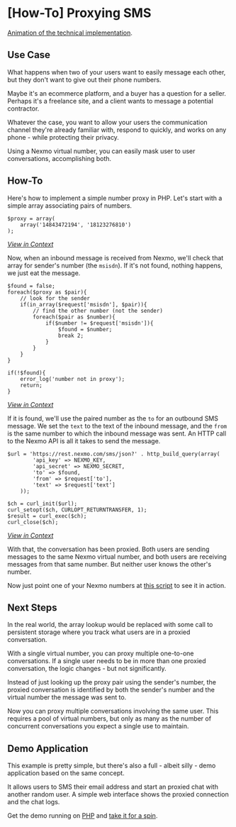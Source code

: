 # [How-To] Proxying SMS

[Animation of the technical implementation](http://prezi.com/1gs_qvnegmgn/how-to-proxy-sms-with-audio/?utm_source=prezi-view&utm_medium=ending-bar&utm_content=Title-link&utm_campaign=ending-bar-tryout).

## Use Case
What happens when two of your users want to easily message each other, but they don't want to give out their phone 
numbers.

Maybe it's an ecommerce platform, and a buyer has a question for a seller. Perhaps it's a freelance site, and a client 
wants to message a potential contractor.

Whatever the case, you want to allow your users the communication channel they're already familiar with, respond to 
quickly, and works on any phone - while protecting their privacy.

Using a Nexmo virtual number, you can easily mask user to user conversations, accomplishing both.

## How-To
Here's how to implement a simple number proxy in PHP. Let's start with a simple array associating pairs of numbers.

    $proxy = array(
        array('14843472194', '18123276810')
    );

[*View in Context*](https://github.com/Nexmo/Proxy/blob/master/how-to/index.php#L13-L15)

Now, when an inbound message is received from Nexmo, we'll check that array for sender's number (the `msisdn`). If it's 
not found, nothing happens, we just eat the message.

    $found = false;
    foreach($proxy as $pair){
        // look for the sender
        if(in_array($request['msisdn'], $pair)){
            // find the other number (not the sender)
            foreach($pair as $number){
                if($number != $request['msisdn']){
                    $found = $number;
                    break 2;
                }
            }
        }
    }
    
    if(!$found){
        error_log('number not in proxy');
        return;
    }

[*View in Context*](https://github.com/Nexmo/Proxy/blob/master/how-to/index.php#L17-L34)

If it is found, we'll use the paired number as the `to` for an outbound SMS message. We set the `text` to the text of 
the inbound message, and the `from` is the same number to which the inbound message was sent. An HTTP call to the 
Nexmo API is all it takes to send the message.

    $url = 'https://rest.nexmo.com/sms/json?' . http_build_query(array(
            'api_key' => NEXMO_KEY,
            'api_secret' => NEXMO_SECRET,
            'to' => $found,
            'from' => $request['to'],
            'text' => $request['text']
        ));
    
    $ch = curl_init($url);
    curl_setopt($ch, CURLOPT_RETURNTRANSFER, 1);
    $result = curl_exec($ch);
    curl_close($ch);

[*View in Context*](https://github.com/Nexmo/Proxy/blob/master/how-to/index.php#L36-L47)

With that, the conversation has been proxied. Both users are sending messages to the same Nexmo virtual number, and 
both users are receiving messages from that same number. But neither user knows the other's number.

Now just point one of your Nexmo numbers at [this script](https://github.com/Nexmo/Proxy/blob/master/how-to/index.php)
to see it in action.

## Next Steps
In the real world, the array lookup would be replaced with some call to persistent storage where you track what users 
are in a proxied conversation. 

With a single virtual number, you can proxy multiple one-to-one conversations. If a single user needs to be in more 
than one proxied conversation, the logic changes - but not significantly. 

Instead of just looking up the proxy pair using the sender's number, the proxied conversation is identified by both 
the sender's number and the virtual number the message was sent to.

Now you can proxy multiple conversations involving the same user. This requires a pool of virtual numbers, but only 
as many as the number of concurrent conversations you expect a single use to maintain.

## Demo Application
This example is pretty simple, but there's also a full - albeit silly - demo application based on the same concept. 

It allows users to SMS their email address and start an proxied chat with another random user. A simple web interface 
shows the proxied connection and the chat logs.

Get the demo running on [PHP](https://github.com/Nexmo/Proxy/tree/master/demo#setup) and 
[take it for a spin](https://github.com/Nexmo/Proxy/tree/master/demo#usage).